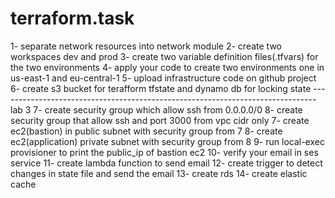 # terraform.task
 1- separate network resources into network module 2- create two workspaces dev and prod 3- create two variable definition files(.tfvars) for the two environments 4- apply your code to create two environments one in us-east-1 and eu-central-1 5- upload infrastructure code on github project 6- create s3 bucket for terafform tfstate and dynamo db for locking state  ------------------------------------------------------------------------------- lab 3  7- create security group which allow ssh from 0.0.0.0/0 8- create security group that allow ssh and port 3000 from vpc cidr only 7- create ec2(bastion) in public subnet with security group from 7 8- create ec2(application) private subnet with security group from 8 9- run local-exec provisioner to print the public_ip of bastion ec2 10- verify your email in ses service 11- create lambda function to send email 12- create trigger to detect changes in state file and send the email 13- create rds 14- create elastic cache
